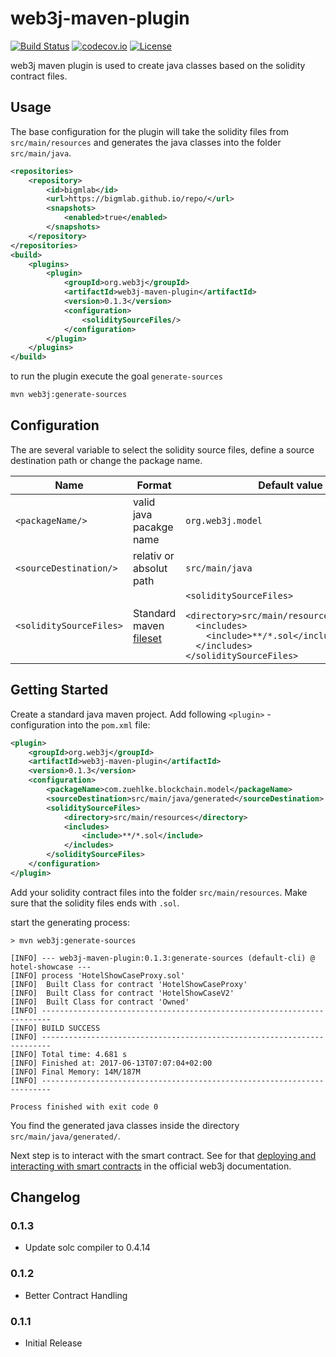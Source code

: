 # web3j-maven-plugin
[![Build Status](https://travis-ci.org/web3j/web3j-maven-plugin.svg?branch=master)](https://travis-ci.org/web3j/web3j-maven-plugin)
[![codecov.io](https://codecov.io/github/web3j/web3j-maven-plugin/coverage.svg?branch=master)](https://codecov.io/github/web3j/web3j-maven-plugin?branch=master)
[![License](https://img.shields.io/badge/License-Apache%202.0-blue.svg)](https://opensource.org/licenses/Apache-2.0)

web3j maven plugin is used to create java classes based on the solidity contract files.

## Usage
The base configuration for the plugin will take the solidity files from `src/main/resources` and generates the java classes into the folder `src/main/java`.

```xml
<repositories>
    <repository>
        <id>bigmlab</id>
        <url>https://bigmlab.github.io/repo/</url>
        <snapshots>
            <enabled>true</enabled>
        </snapshots>
    </repository>
</repositories>
<build>
    <plugins>
        <plugin>
            <groupId>org.web3j</groupId>
            <artifactId>web3j-maven-plugin</artifactId>
            <version>0.1.3</version>
            <configuration>
                <soliditySourceFiles/>
            </configuration>
        </plugin>
    </plugins>
</build>
```

to run the plugin execute the goal `generate-sources`
```bash
mvn web3j:generate-sources
```


## Configuration
The are several variable to select the solidity source files, define a source destination path or change the package name.

| Name                   | Format                                         | Default value       |
| -----------------------|------------------------------------------------| --------------------|
| `<packageName/>`       | valid java pacakge name                        | `org.web3j.model`   |
| `<sourceDestination/>` | relativ or absolut path                        | `src/main/java`     |
| `<soliditySourceFiles>`| Standard maven [fileset](https://maven.apache.org/shared/file-management/fileset.html)  | `<soliditySourceFiles>`<br>`  <directory>src/main/resources</directory>`<br>`  <includes>`<br>`    <include>**/*.sol</include>`<br>`  </includes>`<br>`</soliditySourceFiles>`   |

## Getting Started

Create a standard java maven project. Add following `<plugin>` - configuration into the `pom.xml` file:

```xml
<plugin>
    <groupId>org.web3j</groupId>
    <artifactId>web3j-maven-plugin</artifactId>
    <version>0.1.3</version>
    <configuration>
        <packageName>com.zuehlke.blockchain.model</packageName>
        <sourceDestination>src/main/java/generated</sourceDestination>
        <soliditySourceFiles>
            <directory>src/main/resources</directory>
            <includes>
                <include>**/*.sol</include>
            </includes>
        </soliditySourceFiles>
    </configuration>
</plugin>
```

Add your solidity contract files into the folder `src/main/resources`. Make sure that the solidity files ends with `.sol`.

start the generating process:


```
> mvn web3j:generate-sources

[INFO] --- web3j-maven-plugin:0.1.3:generate-sources (default-cli) @ hotel-showcase ---
[INFO] process 'HotelShowCaseProxy.sol'
[INFO] 	Built Class for contract 'HotelShowCaseProxy'
[INFO] 	Built Class for contract 'HotelShowCaseV2'
[INFO] 	Built Class for contract 'Owned'
[INFO] ------------------------------------------------------------------------
[INFO] BUILD SUCCESS
[INFO] ------------------------------------------------------------------------
[INFO] Total time: 4.681 s
[INFO] Finished at: 2017-06-13T07:07:04+02:00
[INFO] Final Memory: 14M/187M
[INFO] ------------------------------------------------------------------------

Process finished with exit code 0
```

You find the generated java classes inside the directory `src/main/java/generated/`.

Next step is to interact with the smart contract. See for that [deploying and interacting with smart contracts](https://web3j.readthedocs.io/en/latest/smart_contracts.html#deploying-and-interacting-with-smart-contracts) in the official web3j documentation.


## Changelog
### 0.1.3
 * Update solc compiler to 0.4.14  

### 0.1.2
 * Better Contract Handling

### 0.1.1
 * Initial Release